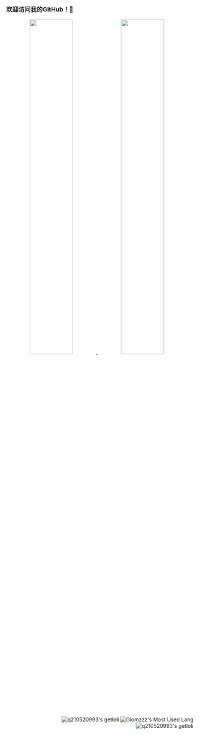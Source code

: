### 欢迎访问我的GitHub！👋

<a href="#stats" align="center">
  <picture>
    <source 
      srcset="https://github-readme-stats.vercel.app/api?username=q210520993&count_private=true&show_icons=true&show_owner=true&theme=github_dark&hide_border=true&bg_color=00000000"
      media="(prefers-color-scheme: dark)"
    />
    <source
      srcset="https://github-readme-stats.vercel.app/api?username=q210520993&count_private=true&show_icons=true&show_owner=true&theme=default&hide_border=true&bg_color=00000000"
      media="(prefers-color-scheme: light), (prefers-color-scheme: no-preference)"
    />
    <img width="48%" src="https://github-readme-stats.vercel.app/api?username=q210520993&count_private=true&show_icons=true&show_owner=true&hide_border=true&theme=transparent" />
  </picture>
</a>

<a href="#stats" align="center">
  <picture>
    <source 
      srcset="https://github-readme-streak-stats.herokuapp.com?user=q210520993&theme=transparent&hide_border=true"
      media="(prefers-color-scheme: dark)"
    />
    <source
      srcset="https://github-readme-streak-stats.herokuapp.com?user=q210520993&theme=transparent&hide_border=true"
      media="(prefers-color-scheme: light), (prefers-color-scheme: no-preference)"
    />
    <img width="48%" src="https://github-readme-streak-stats.herokuapp.com?user=q210520993&theme=transparent&hide_border=true" />
  </picture>
</a>

</br>

<a href="#stats" target="_blank">
    <img align="right" alt="Glomzzz's Most Used Lang" src="https://github-readme-stats.vercel.app/api/top-langs/?username=q210520993&show_icons=true&include_all_commits=true&show_owner=true&theme=transparent&hide_border=true&hide=html,css"/>
</a>

<a href="[https://count.getloli.com/get/@Glomzzz?theme=rule34](https://count.getloli.com/get/@q210520993?theme=gelbooru)" target="_blank">
    <img align="right" alt="q210520993's getloli" src="[https://count.getloli.com/get/@q210520993?theme=rule34](https://count.getloli.com/get/@q210520993?theme=gelbooru)"/>
<a href="https://count.getloli.com/get/@q210520993?theme=gelbooru" target="_blank">
    <img align="right" alt="q210520993's getloli" src="https://count.getloli.com/get/@q210520993?theme=gelbooru"/>
</a>
